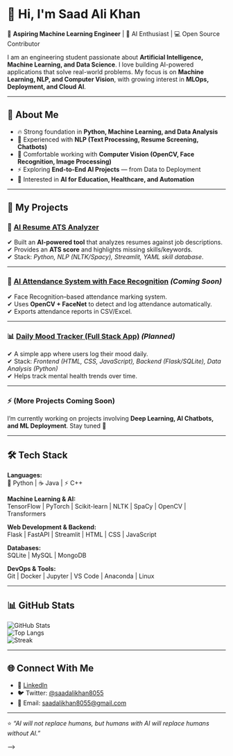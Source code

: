 # 👋 Hi, I'm Saad Ali Khan  

🎯 **Aspiring Machine Learning Engineer** | 🚀 AI Enthusiast | 💻 Open Source Contributor  

I am an engineering student passionate about **Artificial Intelligence, Machine Learning, and Data Science**. I love building AI-powered applications that solve real-world problems. My focus is on **Machine Learning, NLP, and Computer Vision**, with growing interest in **MLOps, Deployment, and Cloud AI**.  

---

## 🌟 About Me  
- 🔥 Strong foundation in **Python, Machine Learning, and Data Analysis**  
- 🤖 Experienced with **NLP (Text Processing, Resume Screening, Chatbots)**  
- 🎥 Comfortable working with **Computer Vision (OpenCV, Face Recognition, Image Processing)**  
- ⚡ Exploring **End-to-End AI Projects** — from Data to Deployment  
- 🧩 Interested in **AI for Education, Healthcare, and Automation**  

---

## 🚀 My Projects  

### 📝 [AI Resume ATS Analyzer](https://github.com/saadalikhan8055/ai-resume-ats)  
✔ Built an **AI-powered tool** that analyzes resumes against job descriptions.  
✔ Provides an **ATS score** and highlights missing skills/keywords.  
✔ Stack: *Python, NLP (NLTK/Spacy), Streamlit, YAML skill database*.  

---

### 🎥 [AI Attendance System with Face Recognition](#) *(Coming Soon)*  
✔ Face Recognition–based attendance marking system.  
✔ Uses **OpenCV + FaceNet** to detect and log attendance automatically.  
✔ Exports attendance reports in CSV/Excel.  

---

### 📊 [Daily Mood Tracker (Full Stack App)](#) *(Planned)*  
✔ A simple app where users log their mood daily.  
✔ Stack: *Frontend (HTML, CSS, JavaScript), Backend (Flask/SQLite), Data Analysis (Python)*  
✔ Helps track mental health trends over time.  

---

### ⚡ (More Projects Coming Soon)  
I’m currently working on projects involving **Deep Learning, AI Chatbots, and ML Deployment**. Stay tuned 🚀  

---

## 🛠️ Tech Stack  

**Languages:**  
🐍 Python | ☕ Java | ⚡ C++  

**Machine Learning & AI:**  
TensorFlow | PyTorch | Scikit-learn | NLTK | SpaCy | OpenCV | Transformers  

**Web Development & Backend:**  
Flask | FastAPI | Streamlit | HTML | CSS | JavaScript  

**Databases:**  
SQLite | MySQL | MongoDB  

**DevOps & Tools:**  
Git | Docker | Jupyter | VS Code | Anaconda | Linux  

---

## 📊 GitHub Stats  

![GitHub Stats](https://github-readme-stats.vercel.app/api?username=saadalikhan8055&show_icons=true&theme=tokyonight)  
![Top Langs](https://github-readme-stats.vercel.app/api/top-langs/?username=saadalikhan8055&layout=compact&theme=tokyonight)  
![Streak](https://github-readme-streak-stats.herokuapp.com/?user=saadalikhan8055&theme=tokyonight)  

---

## 🌐 Connect With Me  
- 💼 [LinkedIn](https://www.linkedin.com/in/saad-khan-7042901b8/)  
- 🐦 Twitter: [@saadalikhan8055](https://x.com/saadalikhan8055)  
- 📧 Email: saadalikhan8055@gmail.com  

---

⭐ *“AI will not replace humans, but humans with AI will replace humans without AI.”*  

-->
